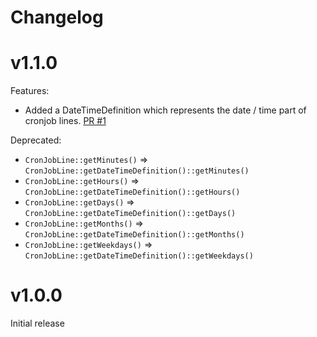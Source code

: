 # Changelog

# v1.1.0
Features:
- Added a DateTimeDefinition which represents the date / time part of cronjob lines. [PR #1](https://github.com/mintware-de/native-cron/pull/1)

Deprecated:
- `CronJobLine::getMinutes()` => `CronJobLine::getDateTimeDefinition()::getMinutes()`
- `CronJobLine::getHours()` => `CronJobLine::getDateTimeDefinition()::getHours()`
- `CronJobLine::getDays()` => `CronJobLine::getDateTimeDefinition()::getDays()`
- `CronJobLine::getMonths()` => `CronJobLine::getDateTimeDefinition()::getMonths()`
- `CronJobLine::getWeekdays()` => `CronJobLine::getDateTimeDefinition()::getWeekdays()`

# v1.0.0
Initial release
